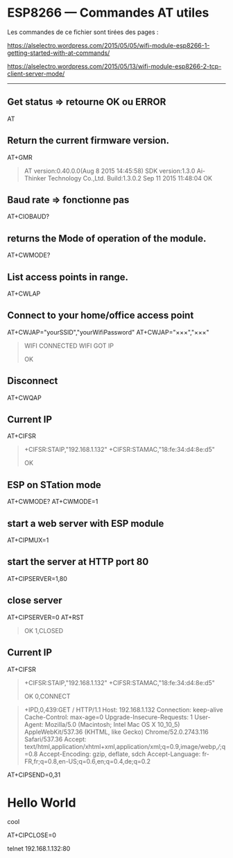 
ESP8266 — Commandes AT utiles
=============================

Les commandes de ce fichier sont tirées des pages :

<https://alselectro.wordpress.com/2015/05/05/wifi-module-esp8266-1-getting-started-with-at-commands/>

<https://alselectro.wordpress.com/2015/05/13/wifi-module-esp8266-2-tcp-client-server-mode/>

---

## Get status ⇒ retourne OK ou ERROR
AT

## Return the current firmware version.
AT+GMR

> AT version:0.40.0.0(Aug  8 2015 14:45:58)
> SDK version:1.3.0
> Ai-Thinker Technology Co.,Ltd.
> Build:1.3.0.2 Sep 11 2015 11:48:04
> OK

## Baud rate ⇒ fonctionne pas
AT+CIOBAUD?

## returns the Mode of operation of the module.
AT+CWMODE?

## List access points in range.
AT+CWLAP

## Connect to your home/office access point
AT+CWJAP="yourSSID","yourWifiPassword"
AT+CWJAP="×××","×××"

> WIFI CONNECTED
> WIFI GOT IP
>
> OK

## Disconnect
AT+CWQAP

## Current IP
AT+CIFSR

> +CIFSR:STAIP,"192.168.1.132"
> +CIFSR:STAMAC,"18:fe:34:d4:8e:d5"
>
> OK

##  ESP on STation mode
AT+CWMODE?
AT+CWMODE=1

## start a web server with ESP module
AT+CIPMUX=1

## start the server at HTTP port 80
AT+CIPSERVER=1,80

## close server
AT+CIPSERVER=0
AT+RST

> OK
> 1,CLOSED

## Current IP
AT+CIFSR

> +CIFSR:STAIP,"192.168.1.132"
> +CIFSR:STAMAC,"18:fe:34:d4:8e:d5"
>
> OK
0,CONNECT

> +IPD,0,439:GET / HTTP/1.1
> Host: 192.168.1.132
> Connection: keep-alive
> Cache-Control: max-age=0
> Upgrade-Insecure-Requests: 1
> User-Agent: Mozilla/5.0 (Macintosh; Intel Mac OS X 10_10_5) AppleWebKit/537.36 (KHTML, like Gecko) Chrome/52.0.2743.116 Safari/537.36
> Accept: text/html,application/xhtml+xml,application/xml;q=0.9,image/webp,*/*;q=0.8
> Accept-Encoding: gzip, deflate, sdch
> Accept-Language: fr-FR,fr;q=0.8,en-US;q=0.6,en;q=0.4,de;q=0.2


AT+CIPSEND=0,31
<h1>Hello World</h1><p>cool</p>
AT+CIPCLOSE=0


telnet 192.168.1.132:80
